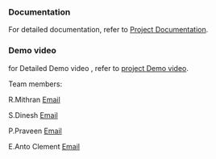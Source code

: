 ### Documentation ###
For detailed documentation, refer to [Project Documentation](https://drive.google.com/drive/folders/1NOwlVw3LxvkhE3-NHTeDaxBR_uuOff3z?usp=sharing).

### Demo video ###
for Detailed Demo video , refer to [project Demo video](https://drive.google.com/file/d/1QhZjlmJPJ11GTmNwRrqj32Gco0CUZLmp/view?usp=sharing).

Team members:

R.Mithran
[Email](mithrannjr@gmail.com)

S.Dinesh
[Email](dineshcriz06@gmail.com)

P.Praveen
[Email](propraveen593@gmail.com)

E.Anto Clement
[Email](antoclement2311@gmail.com)

